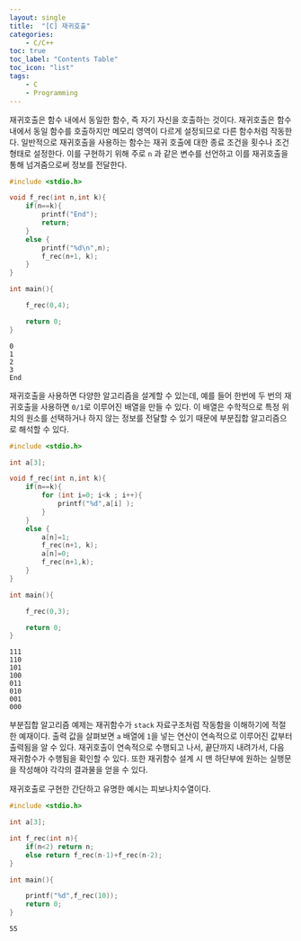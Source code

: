 ```yaml
---
layout: single
title:  "[C] 재귀호출"
categories:
    - C/C++
toc: true
toc_label: "Contents Table"
toc_icon: "list"
tags: 
    - C
    - Programming
---
```




재귀호출은 함수 내에서 동일한 함수, 즉 자기 자신을 호출하는 것이다. 재귀호출은 함수 내에서 동일 함수를 호출하지만 메모리 영역이 다르게 설정되므로 다른 함수처럼 작동한다. 일반적으로 재귀호출을 사용하는 함수는 재귀 호출에 대한 종료 조건을 횟수나 조건 형태로 설정한다. 이를 구현하기 위해 주로 `n` 과 같은 변수를 선언하고 이를 재귀호출을 통해 넘겨줌으로써 정보를 전달한다. 
  

```c
#include <stdio.h>

void f_rec(int n,int k){
    if(n==k){
        printf("End");
        return;
    }
    else {
        printf("%d\n",n);
        f_rec(n+1, k);
    }
}

int main(){

    f_rec(0,4);

    return 0;
}
```

```
0
1
2
3
End
```



재귀호출을 사용하면 다양한 알고리즘을 설계할 수 있는데, 예를 들어 한번에 두 번의 재귀호출을 사용하면 `0/1`로 이루어진 배열을 만들 수 있다. 이 배열은 수학적으로 특정 위치의 원소를 선택하거나 하지 않는 정보를 전달할 수 있기 때문에 부분집합 알고리즘으로 해석할 수 있다. 


```c
#include <stdio.h>

int a[3];

void f_rec(int n,int k){
    if(n==k){
        for (int i=0; i<k ; i++){
            printf("%d",a[i] );
        }
    }
    else {
        a[n]=1;
        f_rec(n+1, k);
        a[n]=0;
        f_rec(n+1,k);
    }
}

int main(){

    f_rec(0,3);

    return 0;
}
```

```
111
110
101
100
011
010
001
000
```



부분집합 알고리즘 예제는 재귀함수가 `stack` 자료구조처럼 작동함을 이해하기에 적절한 예재이다. 출력 값을 살펴보면 `a` 배열에 `1`을 넣는 연산이 연속적으로 이루어진 값부터 출력됨을 알 수 있다. 재귀호출이 연속적으로 수행되고 나서, 끝단까지 내려가서, 다음 재귀함수가 수행됨을 확인할 수 있다. 또한 재귀함수 설계 시 맨 하단부에 원하는 실행문을 작성해야 각각의 결과물을 얻을 수 있다. 



재귀호출로 구현한 간단하고 유명한 예시는 피보나치수열이다. 


```c
#include <stdio.h>

int a[3];

int f_rec(int n){
    if(n<2) return n;
    else return f_rec(n-1)+f_rec(n-2);
}

int main(){

    printf("%d",f_rec(10));
    return 0;
}
```

```
55
```